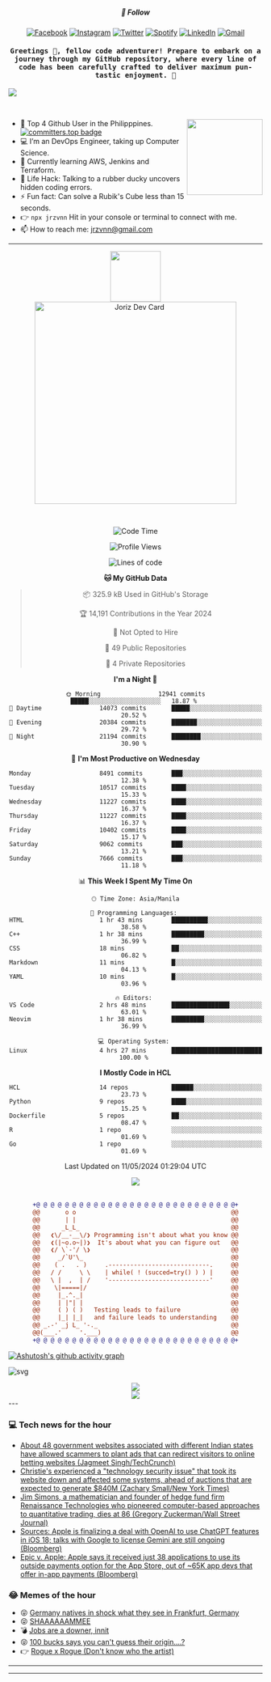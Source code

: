 <h5 align="center">💬 Follow</h5>
<div align="center">

[![Facebook](https://img.shields.io/badge/Facebook-%231877F2.svg?style=for-the-badge&logo=Facebook&logoColor=white)](https://www.facebook.com/Horisyo/)
[![Instagram](https://img.shields.io/badge/Instagram-%23E4405F.svg?style=for-the-badge&logo=Instagram&logoColor=white)](https://www.instagram.com/jrzvnn_/)
[![Twitter](https://img.shields.io/badge/Twitter-%231DA1F2.svg?style=for-the-badge&logo=Twitter&logoColor=white)](https://twitter.com/jrz_studies)
[![Spotify](https://img.shields.io/badge/Spotify-%231ED760.svg?style=for-the-badge&logo=Spotify&logoColor=white)](https://open.spotify.com/user/217td4qrc6mzqjodfalmzjpdi?si=b93099b9078c4ccb)
[![LinkedIn](https://img.shields.io/badge/LinkedIn-%230077B5.svg?style=for-the-badge&logo=LinkedIn&logoColor=white)](https://www.linkedin.com/in/jrz-vnn/)
[![Gmail](https://img.shields.io/badge/Gmail-D14836?style=for-the-badge&logo=gmail&logoColor=white)](mailto:jrzvnn@gmail.com)

</div>
<h4 align="center"><samp>Greetings 👋, fellow code adventurer! Prepare to embark on a journey through my GitHub repository, where every line of code has been carefully crafted to deliver maximum pun-tastic enjoyment. 🚀 </samp></h4>

<!--horizontal divider(gradiant)-->
<img src="https://user-images.githubusercontent.com/73097560/115834477-dbab4500-a447-11eb-908a-139a6edaec5c.gif">

&nbsp; 

<img align='right' src='https://github.com/Rishit-dagli/Rishit-dagli/blob/master/images/octocat-anime.gif' width='150"'>

- 🚀 Top 4 Github User in the Philipppines. [![committers.top badge](https://user-badge.committers.top/philippines/jrzvnn.svg)](https://user-badge.committers.top/philippines/USERNAME)
- 💻 I’m an DevOps Engineer, taking up Computer Science.
- 🤖 Currently learning AWS, Jenkins and Terraform.
- 🎯 Life Hack: Talking to a rubber ducky uncovers hidden coding errors.
- ⚡ Fun fact: Can solve a Rubik's Cube less than 15 seconds.
- 👉 `npx jrzvnn` Hit in your console or terminal to connect with me.
- 📫 How to reach me: jrzvnn@gmail.com

---

<!--🖼️OCTOCAT-->
<p align="center">

<img src="https://media.giphy.com/media/IP7sarl7C5lSFCw9rG/giphy.gif"  width="100px" height="100px">
<br />
<a href="https://app.daily.dev/jorizvillanueva"><img src="https://github.com/jrzvnn/jrzvnn/blob/main/devcard.svg" width="400" alt="Joriz Dev Card"/></a>
</p>

<br />
<div align="center">

<!--START_SECTION:waka-->
![Code Time](http://img.shields.io/badge/Code%20Time-257%20hrs%201%20min-blue)

![Profile Views](http://img.shields.io/badge/Profile%20Views-101-blue)

![Lines of code](https://img.shields.io/badge/From%20Hello%20World%20I%27ve%20Written-1.6%20million%20lines%20of%20code-blue)

**🐱 My GitHub Data** 

> 📦 325.9 kB Used in GitHub's Storage 
 > 
> 🏆 14,191 Contributions in the Year 2024
 > 
> 🚫 Not Opted to Hire
 > 
> 📜 49 Public Repositories 
 > 
> 🔑 4 Private Repositories 
 > 
**I'm a Night 🦉** 

```text
🌞 Morning                12941 commits       █████░░░░░░░░░░░░░░░░░░░░   18.87 % 
🌆 Daytime                14073 commits       █████░░░░░░░░░░░░░░░░░░░░   20.52 % 
🌃 Evening                20384 commits       ███████░░░░░░░░░░░░░░░░░░   29.72 % 
🌙 Night                  21194 commits       ████████░░░░░░░░░░░░░░░░░   30.90 % 
```
📅 **I'm Most Productive on Wednesday** 

```text
Monday                   8491 commits        ███░░░░░░░░░░░░░░░░░░░░░░   12.38 % 
Tuesday                  10517 commits       ████░░░░░░░░░░░░░░░░░░░░░   15.33 % 
Wednesday                11227 commits       ████░░░░░░░░░░░░░░░░░░░░░   16.37 % 
Thursday                 11227 commits       ████░░░░░░░░░░░░░░░░░░░░░   16.37 % 
Friday                   10402 commits       ████░░░░░░░░░░░░░░░░░░░░░   15.17 % 
Saturday                 9062 commits        ███░░░░░░░░░░░░░░░░░░░░░░   13.21 % 
Sunday                   7666 commits        ███░░░░░░░░░░░░░░░░░░░░░░   11.18 % 
```


📊 **This Week I Spent My Time On** 

```text
🕑︎ Time Zone: Asia/Manila

💬 Programming Languages: 
HTML                     1 hr 43 mins        ██████████░░░░░░░░░░░░░░░   38.58 % 
C++                      1 hr 38 mins        █████████░░░░░░░░░░░░░░░░   36.99 % 
CSS                      18 mins             ██░░░░░░░░░░░░░░░░░░░░░░░   06.82 % 
Markdown                 11 mins             █░░░░░░░░░░░░░░░░░░░░░░░░   04.13 % 
YAML                     10 mins             █░░░░░░░░░░░░░░░░░░░░░░░░   03.96 % 

🔥 Editors: 
VS Code                  2 hrs 48 mins       ████████████████░░░░░░░░░   63.01 % 
Neovim                   1 hr 38 mins        █████████░░░░░░░░░░░░░░░░   36.99 % 

💻 Operating System: 
Linux                    4 hrs 27 mins       █████████████████████████   100.00 % 
```

**I Mostly Code in HCL** 

```text
HCL                      14 repos            ██████░░░░░░░░░░░░░░░░░░░   23.73 % 
Python                   9 repos             ████░░░░░░░░░░░░░░░░░░░░░   15.25 % 
Dockerfile               5 repos             ██░░░░░░░░░░░░░░░░░░░░░░░   08.47 % 
R                        1 repo              ░░░░░░░░░░░░░░░░░░░░░░░░░   01.69 % 
Go                       1 repo              ░░░░░░░░░░░░░░░░░░░░░░░░░   01.69 % 
```




 Last Updated on 11/05/2024 01:29:04 UTC
<!--END_SECTION:waka-->

<img src="https://wakatime.com/share/@jrzvnn/70a4618c-7cd9-4016-b7b9-eabe75c837ee.svg">

<br />
<br />

```diff
+@ @ @ @ @ @ @ @ @ @ @ @ @ @ @ @ @ @ @ @ @ @ @ @ @ @ @ @+
@@       o o                                           @@
@@       | |                                           @@
@@      _L_L_                                          @@
@@   ❮\/__-__\/❯ Programming isn't about what you know @@
@@   ❮(|~o.o~|)❯  It's about what you can figure out   @@
@@   ❮/ \`-'/ \❯                                       @@
@@     _/`U'\_                                         @@
@@    ( .   . )     .----------------------------.     @@
@@   / /     \ \    | while( ! (succed=try() ) ) |     @@
@@   \ |  ,  | /    '----------------------------'     @@
@@    \|=====|/                                        @@
@@     |_.^._|                                         @@
@@     | |"| |                                         @@
@@     ( ) ( )   Testing leads to failure              @@
@@     |_| |_|   and failure leads to understanding    @@
@@ _.-' _j L_ '-._                                     @@
@@(___.'     '.___)                                    @@
+@ @ @ @ @ @ @ @ @ @ @ @ @ @ @ @ @ @ @ @ @ @ @ @ @ @ @ @+

```

</div>


[![Ashutosh's github activity graph](https://github-readme-activity-graph.vercel.app/graph?username=jrzvnn&theme=github-compact)](https://github.com/ashutosh00710/github-readme-activity-graph)


![svg](profile-3d-contrib/profile-night-green.svg)

<div align="center">
<img src="https://github.com/jrzvnn/jrzvnn/blob/output/github-snake-dark.svg">
</div>

<div align=center>
<img align=center src=https://metrics.lecoq.io/jrzvnn?template=classic&isocalendar=1&languages=1&achievements=1&base=header%2C%20activity%2C%20community%2C%20repositories%2C%20metadata&base.indepth=false&base.hireable=false&base.skip=false&isocalendar=false&isocalendar.duration=full-year&languages=false&languages.limit=8&languages.threshold=0%25&languages.other=false&languages.colors=github&languages.sections=most-used&languages.indepth=false&languages.analysis.timeout=15&languages.analysis.timeout.repositories=7.5&languages.categories=markup%2C%20programming&languages.recent.categories=markup%2C%20programming&languages.recent.load=300&languages.recent.days=14&achievements=false&achievements.threshold=C&achievements.secrets=true&achievements.display=detailed&achievements.limit=0&config.timezone=Asia%2FManila)
</div>
<div align="left">
---

### 💻 Tech news for the hour

<!-- TECH:START -->
 - [About 48 government websites associated with different Indian states have allowed scammers to plant ads that can redirect visitors to online betting websites &lpar;Jagmeet Singh/TechCrunch&rpar;](http://www.techmeme.com/240511/p1#a240511p1)
 - [Christie&#39;s experienced a &quot;technology security issue&quot; that took its website down and affected some systems, ahead of auctions that are expected to generate $840M &lpar;Zachary Small/New York Times&rpar;](http://www.techmeme.com/240510/p22#a240510p22)
 - [Jim Simons, a mathematician and founder of hedge fund firm Renaissance Technologies who pioneered computer-based approaches to quantitative trading, dies at 86 &lpar;Gregory Zuckerman/Wall Street Journal&rpar;](http://www.techmeme.com/240510/p21#a240510p21)
 - [Sources: Apple is finalizing a deal with OpenAI to use ChatGPT features in iOS 18; talks with Google to license Gemini are still ongoing &lpar;Bloomberg&rpar;](http://www.techmeme.com/240510/p20#a240510p20)
 - [Epic v. Apple: Apple says it received just 38 applications to use its outside payments option for the App Store, out of ~65K app devs that offer in-app payments &lpar;Bloomberg&rpar;](http://www.techmeme.com/240510/p19#a240510p19)<!-- TECH:END -->

### 😂 Memes of the hour

<!-- MEMES:START -->
 - 😝 [Germany natives in shock what they see in Frankfurt, Germany](http://9gag.com/gag/agm03ew)
 - 😝 [SHAAAAAAMMEE](http://9gag.com/gag/aNDeyjK)
 - 💣 [Jobs are a downer, innit](http://9gag.com/gag/adB60nV)
 - 😝 [100 bucks says you can&#39;t guess their origin....?](http://9gag.com/gag/aMV1RqP)
 - 👉 [Rogue x Rogue &lpar;Don&#39;t know who the artist&rpar;](http://9gag.com/gag/an7YpPb)<!-- MEMES:END -->

---

---
